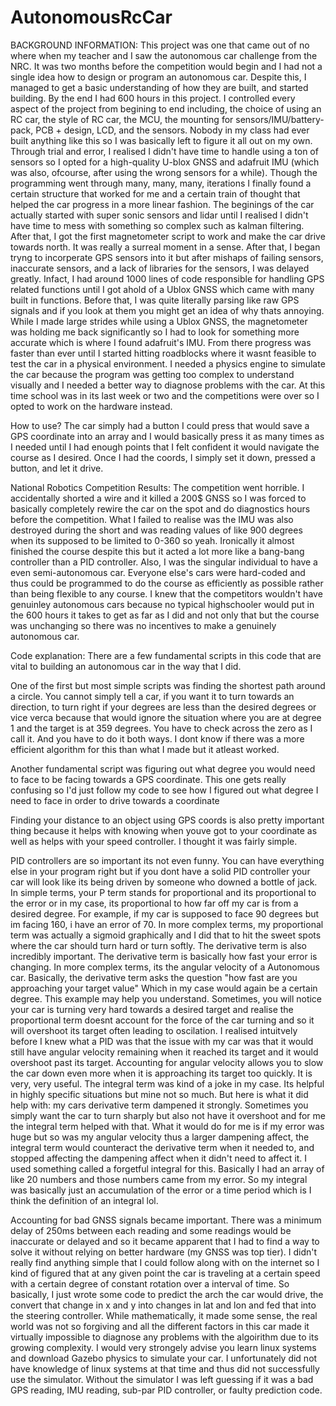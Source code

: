 # AutonomousRcCar

BACKGROUND INFORMATION:
This project was one that came out of no where when my teacher and I saw the autonomous car challenge from the NRC. It was two months before the competition would begin and I had not a single idea how to design or program an autonomous car. Despite this, I managed to get a basic understanding of how they are built, and started building. By the end I had 600 hours in this project. I controlled every aspect of the project from begining to end including, the choice of using an RC car, the style of RC car, the MCU, the mounting for sensors/IMU/battery-pack, PCB + design, LCD, and the sensors. Nobody in my class had ever built anything like this so I was basically left to figure it all out on my own. Through trial and error, I realised I didn't have time to handle using a ton of sensors so I opted for a high-quality U-blox GNSS and adafruit IMU (which was also, ofcourse, after using the wrong sensors for a while). Though the programming went through many, many, many, iterations I finally found a certain structure that worked for me and a certain train of thought that helped the car progress in a more linear fashion. The beginings of the car actually started with super sonic sensors and lidar until I realised I didn't have time to mess with something so complex such as kalman filtering. After that, I got the first magnetometer script to work and make the car drive towards north. It was really a surreal moment in a sense. After that, I began tryng to incorperate GPS sensors into it but after mishaps of failing sensors, inaccurate sensors, and a lack of libraries for the sensors, I was delayed greatly. Infact, I had around 1000 lines of code responsible for handling GPS related functions until I got ahold of a Ublox GNSS which came with many built in functions. Before that, I was quite literally parsing like raw GPS signals and if you look at them you might get an idea of why thats annoying. While I made large strides while using a Ublox GNSS, the magnetometer was holding me back significantly so I had to look for something more accurate which is where I found adafruit's IMU. From there progress was faster than ever until I started hitting roadblocks where it wasnt feasible to test the car in a physical environment. I needed a physics engine to simulate the car because the program was getting too complex to understand visually and I needed a better way to diagnose problems with the car. At this time school was in its last week or two and the competitions were over so I opted to work on the hardware instead. 

How to use? 
The car simply had a button I could press that would save a GPS coordinate into an array and I would basically press it as many times as I needed until I had enough points that I felt confident it would navigate the course as I desired. Once I had the coords, I simply set it down, pressed a button, and let it drive.

National Robotics Competition Results:
The competition went horrible. I accidentally shorted a wire and it killed a 200$ GNSS so I was forced to basically completely rewire the car on the spot and do diagnostics hours before the competition. What I failed to realise was the IMU was also destroyed during the short and was reading values of like 900  degrees when its supposed to be limited to 0-360 so yeah. Ironically it almost finished the course despite this but it acted a lot more like a bang-bang controller than a PID controller. Also, I was the singular individual to have a even semi-autonomous car. Everyone else's cars were hard-coded and thus could be programmed to do the course as efficiently as possible rather than being flexible to any course. I knew that the competitors wouldn't have genuinley autonomous cars because no typical highschooler would put in the 600 hours it takes to get as far as I did and not only that but the course was unchanging so there was no incentives to make a genuinely autonomous car. 

Code explanation: 
There are a few fundamental scripts in this code that are vital to building an autonomous car in the way that I did. 

One of the first but most simple scripts was finding the shortest path around a circle. You cannot simply tell a car, if you want it to turn towards an direction, to turn right if your degrees are less than the desired degrees or vice verca because that would ignore the situation where you are at degree 1 and the target is at 359 degrees. You have to check across the zero as I call it. And you have to do it both ways. I dont know if there was a more efficient algorithm for this than what I made but it atleast worked.

Another fundamental script was figuring out what degree you would need to face to be facing towards a GPS coordinate. This one gets really confusing so I'd just follow my code to see how I figured out what degree I need to face in order to drive towards a coordinate

Finding your distance to an object using GPS coords is also pretty important thing because it helps with knowing when youve got to your coordinate as well as helps with your speed controller. I thought it was fairly simple.

PID controllers are so important its not even funny. You can have everything else in your program right but if you dont have a solid PID controller your car will look like its being driven by someone who downed a bottle of jack. In simple terms, your P term stands for proportional and its proportional to the error or in my case, its proportional to how far off my car is from a desired degree. For example, if my car is supposed to face 90 degrees but im facing 160, i have an error of 70. In more complex terms, my proportional term was actually a sigmoid graphically and I did that to hit the sweet spots where the car should turn hard or turn softly. The derivative term is also incredibly important. The derivative term is basically how fast your error is changing. In more complex terms, its the angular velocity of a Autonomous car. Basically, the derivative term asks the question "how fast are you approaching your target value" Which in my case would again be a certain degree. This example may help you understand. Sometimes, you will notice your car is turning very hard towards a desired target and realise the proportional term doesnt account for the force of the car turning and so it will overshoot its target often leading to oscilation. I realised intuitvely before I knew what a PID was that the issue with my car was that it would still have angular velocity remaining when it reached its target and it would overshoot past its target. Accounting for angular velocity allows you to slow the car down even more when it is approaching its target too quickly. It is very, very useful. The integral term was kind of a joke in my case. Its helpful in highly specific situations but mine not so much. But here is what it did help with: my cars derivative term dampened it strongly. Sometimes you simply want the car to turn sharply but also not have it overshoot and for me the integral term helped with that. What it would do for me is if my error was huge but so was my angular velocity thus a larger dampening affect, the integral term would counteract the derivative term when it needed to, and stopped affecting the dampening affect when it didn't need to affect it. I used something called a forgetful integral for this. Basically I had an array of like 20 numbers and those numbers came from my error. So my integral was basically just an accumulation of the error or a time period which is I think the definition of an integral lol.

Accounting for bad GNSS signals became important. There was a minimum delay of 250ms between each reading and some readings would be inaccurate or delayed and so it became apparent that I had to find a way to solve it without relying on better hardware (my GNSS was top tier). I didn't really find anything simple that I could follow along with on the internet so I kind of figured that at any given point the car is traveling at a certain speed with a certain degree of constant rotation over a interval of time. So basically, I just wrote some code to predict the arch the car would drive, the convert that change in x and y into changes in lat and lon and fed that into the steering controller. While mathematically, it made some sense, the real world was not so forgiving and all the different factors in this car made it virtually impossible to diagnose any problems with the algoirithm due to its growing complexity. I would very strongely advise you learn linux systems and download Gazebo physics to simulate your car. I unfortunately did not have knowledge of linux systems at that time and thus did not successfully use the simulator. Without the simulator I was left guessing if it was a bad GPS reading, IMU reading, sub-par PID controller, or faulty prediction code. 

